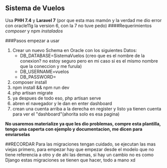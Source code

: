 ## Sistema de Vuelos

Usa **PHH 7.4** y **Laravel 7** (por que esta mas mamón y la verdad me dio error con oracle11g la version 6, con la 7 no tuve pedo)
####Requerimientos
_composer_ y npm _instalados_

###Pasos empezar a usar
1) Crear un nuevo Schema en Oracle con los siguientes Datos: 
    - DB_DATABASE=SistemaVuelos (creo que es el nombre de la conexion? no estoy seguro pero en mi caso si es el mismo nombre que la coneccion y me furula)
    - DB_USERNAME=vuelos
    - DB_PASSWORD=    
2) composer install
3) npm install && npm run dev
4) php artisan migrate     
5) ya despues de todo eso, php artisan serve
6) abren el navegador y le dan en enter dashboard
7) crean una cuenta arriba a la derecha en register y listo ya tienen cuenta para ver el "dashboard"(ahorita solo es esa pagina)

**No usaremos materialize ya que les dio problemas, compre esta plantilla, tengo una caperta con ejemplo y documentacion, me dicen para enviarselas** 

##RECORDAR
Para las migraciones tengan cuidado, se ejecutan las mas viejas primero, para empezar hay que empezar desde el modelo que no tiene referencia a otro y de ahi las demas, si hay un cambio no es como Django estas migraciones se tienen que hacer, todo a mano xd
